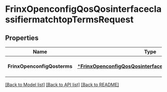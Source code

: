 # FrinxOpenconfigQosQosinterfaceclassifiermatchtopTermsRequest

## Properties
Name | Type | Description | Notes
------------ | ------------- | ------------- | -------------
**FrinxOpenconfigQosterms** | [***FrinxOpenconfigQosQosinterfaceclassifiermatchtopTerms**](frinx.openconfig.qos.qosinterfaceclassifiermatchtop.Terms.md) |  | [optional] [default to null]

[[Back to Model list]](../README.md#documentation-for-models) [[Back to API list]](../README.md#documentation-for-api-endpoints) [[Back to README]](../README.md)


